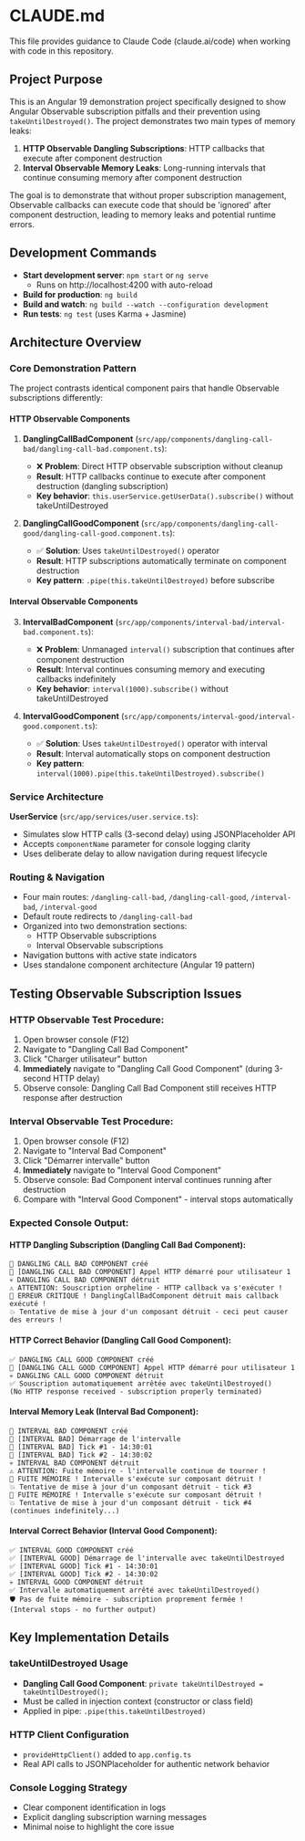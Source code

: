 # CLAUDE.md

This file provides guidance to Claude Code (claude.ai/code) when working with code in this repository.

## Project Purpose

This is an Angular 19 demonstration project specifically designed to show Angular Observable subscription pitfalls and their prevention using `takeUntilDestroyed()`. The project demonstrates two main types of memory leaks:

1. **HTTP Observable Dangling Subscriptions**: HTTP callbacks that execute after component destruction
2. **Interval Observable Memory Leaks**: Long-running intervals that continue consuming memory after component destruction

The goal is to demonstrate that without proper subscription management, Observable callbacks can execute code that should be 'ignored' after component destruction, leading to memory leaks and potential runtime errors.

## Development Commands

- **Start development server**: `npm start` or `ng serve`
  - Runs on http://localhost:4200 with auto-reload
- **Build for production**: `ng build`
- **Build and watch**: `ng build --watch --configuration development`
- **Run tests**: `ng test` (uses Karma + Jasmine)

## Architecture Overview

### Core Demonstration Pattern
The project contrasts identical component pairs that handle Observable subscriptions differently:

#### HTTP Observable Components
1. **DanglingCallBadComponent** (`src/app/components/dangling-call-bad/dangling-call-bad.component.ts`):
   - ❌ **Problem**: Direct HTTP observable subscription without cleanup
   - **Result**: HTTP callbacks continue to execute after component destruction (dangling subscription)
   - **Key behavior**: `this.userService.getUserData().subscribe()` without takeUntilDestroyed

2. **DanglingCallGoodComponent** (`src/app/components/dangling-call-good/dangling-call-good.component.ts`):
   - ✅ **Solution**: Uses `takeUntilDestroyed()` operator  
   - **Result**: HTTP subscriptions automatically terminate on component destruction
   - **Key pattern**: `.pipe(this.takeUntilDestroyed)` before subscribe

#### Interval Observable Components
3. **IntervalBadComponent** (`src/app/components/interval-bad/interval-bad.component.ts`):
   - ❌ **Problem**: Unmanaged `interval()` subscription that continues after component destruction
   - **Result**: Interval continues consuming memory and executing callbacks indefinitely
   - **Key behavior**: `interval(1000).subscribe()` without takeUntilDestroyed

4. **IntervalGoodComponent** (`src/app/components/interval-good/interval-good.component.ts`):
   - ✅ **Solution**: Uses `takeUntilDestroyed()` operator with interval
   - **Result**: Interval automatically stops on component destruction
   - **Key pattern**: `interval(1000).pipe(this.takeUntilDestroyed).subscribe()`

### Service Architecture
**UserService** (`src/app/services/user.service.ts`):
- Simulates slow HTTP calls (3-second delay) using JSONPlaceholder API
- Accepts `componentName` parameter for console logging clarity
- Uses deliberate delay to allow navigation during request lifecycle

### Routing & Navigation
- Four main routes: `/dangling-call-bad`, `/dangling-call-good`, `/interval-bad`, `/interval-good`
- Default route redirects to `/dangling-call-bad`
- Organized into two demonstration sections:
  - HTTP Observable subscriptions
  - Interval Observable subscriptions
- Navigation buttons with active state indicators
- Uses standalone component architecture (Angular 19 pattern)

## Testing Observable Subscription Issues

### HTTP Observable Test Procedure:
1. Open browser console (F12)
2. Navigate to "Dangling Call Bad Component"
3. Click "Charger utilisateur" button
4. **Immediately** navigate to "Dangling Call Good Component" (during 3-second HTTP delay)
5. Observe console: Dangling Call Bad Component still receives HTTP response after destruction

### Interval Observable Test Procedure:
1. Open browser console (F12)
2. Navigate to "Interval Bad Component"
3. Click "Démarrer intervalle" button
4. **Immediately** navigate to "Interval Good Component"
5. Observe console: Bad Component interval continues running after destruction
6. Compare with "Interval Good Component" - interval stops automatically

### Expected Console Output:

#### HTTP Dangling Subscription (Dangling Call Bad Component):
```
🔴 DANGLING CALL BAD COMPONENT créé
🚀 [DANGLING CALL BAD COMPONENT] Appel HTTP démarré pour utilisateur 1
💀 DANGLING CALL BAD COMPONENT détruit
⚠️ ATTENTION: Souscription orpheline - HTTP callback va s'exécuter !
🚨 ERREUR CRITIQUE ! DanglingCallBadComponent détruit mais callback exécuté !
💥 Tentative de mise à jour d'un composant détruit - ceci peut causer des erreurs !
```

#### HTTP Correct Behavior (Dangling Call Good Component):
```
✅ DANGLING CALL GOOD COMPONENT créé
🚀 [DANGLING CALL GOOD COMPONENT] Appel HTTP démarré pour utilisateur 1  
💀 DANGLING CALL GOOD COMPONENT détruit
✅ Souscription automatiquement arrêtée avec takeUntilDestroyed()
(No HTTP response received - subscription properly terminated)
```

#### Interval Memory Leak (Interval Bad Component):
```
🔴 INTERVAL BAD COMPONENT créé
🔴 [INTERVAL BAD] Démarrage de l'intervalle
🔴 [INTERVAL BAD] Tick #1 - 14:30:01
🔴 [INTERVAL BAD] Tick #2 - 14:30:02
💀 INTERVAL BAD COMPONENT détruit
⚠️ ATTENTION: Fuite mémoire - l'intervalle continue de tourner !
🚨 FUITE MÉMOIRE ! Intervalle s'exécute sur composant détruit !
💥 Tentative de mise à jour d'un composant détruit - tick #3
🚨 FUITE MÉMOIRE ! Intervalle s'exécute sur composant détruit !
💥 Tentative de mise à jour d'un composant détruit - tick #4
(continues indefinitely...)
```

#### Interval Correct Behavior (Interval Good Component):
```
✅ INTERVAL GOOD COMPONENT créé
✅ [INTERVAL GOOD] Démarrage de l'intervalle avec takeUntilDestroyed
✅ [INTERVAL GOOD] Tick #1 - 14:30:01
✅ [INTERVAL GOOD] Tick #2 - 14:30:02
💀 INTERVAL GOOD COMPONENT détruit
✅ Intervalle automatiquement arrêté avec takeUntilDestroyed()
🛡️ Pas de fuite mémoire - subscription proprement fermée !
(Interval stops - no further output)
```

## Key Implementation Details

### takeUntilDestroyed Usage
- **Dangling Call Good Component**: `private takeUntilDestroyed = takeUntilDestroyed();`
- Must be called in injection context (constructor or class field)
- Applied in pipe: `.pipe(this.takeUntilDestroyed)`

### HTTP Client Configuration
- `provideHttpClient()` added to `app.config.ts`
- Real API calls to JSONPlaceholder for authentic network behavior

### Console Logging Strategy
- Clear component identification in logs
- Explicit dangling subscription warning messages
- Minimal noise to highlight the core issue